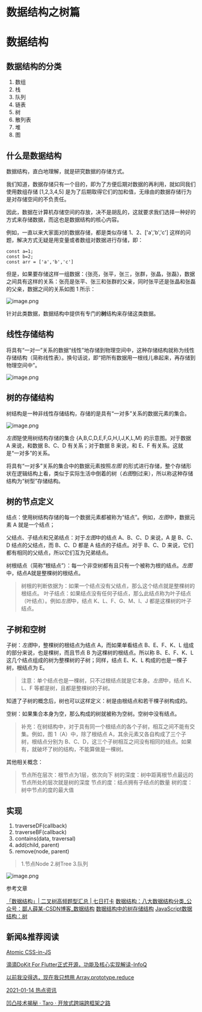 # 数据结构之树篇

# 数据结构

## 数据结构的分类
1. 数组
2. 栈
3. 队列
4. 链表
5. 树
6. 散列表
7. 堆
8. 图

## 什么是数据结构

数据结构，直白地理解，就是研究数据的存储方式。

我们知道，数据存储只有一个目的，即为了方便后期对数据的再利用，就如同我们使用数组存储 [1,2,3,4,5] 是为了后期取得它们的加和值，无缘由的数据存储行为是对存储空间的不负责任。

因此，数据在计算机存储空间的存放，决不是胡乱的，这就要求我们选择一种好的方式来存储数据，而这也是数据结构的核心内容。

例如，一直以来大家面对的数据存储，都是类似存储 1、2、['a','b','c'] 这样的问题，解决方式无疑是用变量或者数组对数据进行存储，即：

    const a=1;
    const b=2;
    const arr = ['a','b','c']



但是，如果要存储这样一组数据：{张亮，张平，张三，张群，张晶，张磊}，数据之间具有这样的关系：张亮是张平、张三和张群的父亲，同时张平还是张晶和张磊的父亲，数据之间的关系如图 1 所示：

![image.png](https://user-images.githubusercontent.com/1913044/104709938-7239dd00-575a-11eb-972f-2bb42507751a.png)


针对此类数据，数据结构中提供有专门的**树**结构来存储这类数据。

## 线性存储结构

将具有“一对一”关系的数据“线性”地存储到物理空间中，这种存储结构就称为线性存储结构（简称线性表）。换句话说，即“把所有数据用一根线儿串起来，再存储到物理空间中”。

![image.png](https://user-images.githubusercontent.com/1913044/104709946-749c3700-575a-11eb-955f-2f0a9bd8b178.png)


## 树的存储结构

树结构是一种非线性存储结构，存储的是具有“一对多”关系的数据元素的集合。

![image.png](https://user-images.githubusercontent.com/1913044/104709950-7534cd80-575a-11eb-84a9-652225d8ff68.png)


*左图*是使用树结构存储的集合 {A,B,C,D,E,F,G,H,I,J,K,L,M} 的示意图。对于数据 A 来说，和数据 B、C、D 有关系；对于数据 B 来说，和 E、F 有关系。这就是“一对多”的关系。

将具有“一对多”关系的集合中的数据元素按照*左图* 的形式进行存储，整个存储形状在逻辑结构上看，类似于实际生活中倒着的树（*右图*倒过来），所以称这种存储结构为“树型”存储结构。


## 树的节点定义

结点：使用树结构存储的每一个数据元素都被称为“结点”。例如，*左图*中，数据元素 A 就是一个结点；

父结点、子结点和兄弟结点：对于*左图*中的结点 A、B、C、D 来说，A 是 B、C、D 结点的父结点，而 B、C、D 都是 A 结点的子结点。对于 B、C、D 来说，它们都有相同的父结点，所以它们互为兄弟结点。

树根结点（简称“根结点”）：每一个非空树都有且只有一个被称为根的结点。*左图*中，结点A就是整棵树的根结点。

> 树根的判断依据为：如果一个结点没有父结点，那么这个结点就是整棵树的根结点。
> 叶子结点：如果结点没有任何子结点，那么此结点称为叶子结点（叶结点）。例如*左图*中，结点 K、L、F、G、M、I、J 都是这棵树的叶子结点。

## 子树和空树

子树：*左图*中，整棵树的根结点为结点 A，而如果单看结点 B、E、F、K、L 组成的部分来说，也是棵树，而且节点 B 为这棵树的根结点。所以称 B、E、F、K、L 这几个结点组成的树为整棵树的子树；同样，结点 E、K、L 构成的也是一棵子树，根结点为 E。

> 注意：单个结点也是一棵树，只不过根结点就是它本身。*左图*中，结点 K、L、F 等都是树，且都是整棵树的子树。

知道了子树的概念后，树也可以这样定义：树是由根结点和若干棵子树构成的。

空树：如果集合本身为空，那么构成的树就被称为空树。空树中没有结点。

> 补充：在树结构中，对于具有同一个根结点的各个子树，相互之间不能有交集。例如，图 1（A）中，除了根结点 A，其余元素又各自构成了三个子树，根结点分别为 B、C、D，这三个子树相互之间没有相同的结点。如果有，就破坏了树的结构，不能算做是一棵树。

其他相关概念：

> 节点所在层次：根节点为1层，依次向下
> 树的深度：树中距离根节点最远的节点所处的层次就是树的深度
> 节点的度：结点拥有子结点的数量
> 树的度：树中节点的度的最大值



## 实现
1. traverseDF(callback)
2. traverseBF(callback)
3. contains(data, traversal)
4. add(child, parent)
5. remove(node, parent)

> 1.节点Node
> 2.树Tree
> 3.队列

![image.png](https://user-images.githubusercontent.com/1913044/104709952-7665fa80-575a-11eb-898f-c9193df00a9e.png)

参考文章

[「数据结构」| 二叉树高频题型汇总 | 七日打卡](https://juejin.cn/post/6917131822711341070)
[数据结构：八大数据结构分类_公众号：鄙人薛某-CSDN博客_数据结构](https://blog.csdn.net/yeyazhishang/article/details/82353846)
[数据结构中的树存储结构](http://data.biancheng.net/view/23.html)
[JavaScript数据结构：树](https://code.tutsplus.com/zh-hans/articles/data-structures-with-javascript-tree--cms-23393)



## 新闻&推荐阅读

[Atomic CSS-in-JS](https://sebastienlorber.com/atomic-css-in-js)

[滴滴DoKit For Flutter正式开源，功能及核心实现解读-InfoQ](https://www.infoq.cn/article/jklgriEmraXNZNIUUkKK)

[以前我没得选，现在我只想用 Array.prototype.reduce](https://juejin.cn/post/6916087983808626701)

[2021-01-14 热点资讯](https://juejin.cn/post/6917423812011098120)

[凹凸技术揭秘 · Taro · 开放式跨端跨框架之路](https://juejin.cn/post/6917809882666270734)
